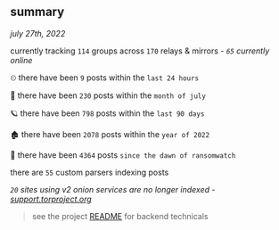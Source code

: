 
## summary
_july 27th, 2022_

currently tracking `114` groups across `170` relays & mirrors - _`65` currently online_

⏲ there have been `9` posts within the `last 24 hours`

🦈 there have been `230` posts within the `month of july`

🪐 there have been `798` posts within the `last 90 days`

🏚 there have been `2078` posts within the `year of 2022`

🦕 there have been `4364` posts `since the dawn of ransomwatch`

there are `55` custom parsers indexing posts

_`20` sites using v2 onion services are no longer indexed - [support.torproject.org](https://support.torproject.org/onionservices/v2-deprecation/)_

> see the project [README](https://github.com/joshhighet/ransomwatch#ransomwatch--) for backend technicals
